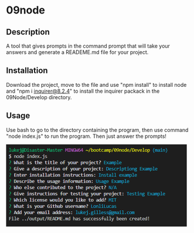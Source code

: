 # 09node

## Description

A tool that gives prompts in the command prompt that will take your answers and generate a READEME.md file for your project.

## Installation

Download the project, move to the file and use "npm install" to install node and "npm i inquirer@8.2.4" to install the inquirer packack in the 09Node/Develop directory. 

## Usage

Use bash to go to the directory containing the program, then use command "node index.js" to run the program. Then just answer the prompts!

![image of running program](images/example.png)